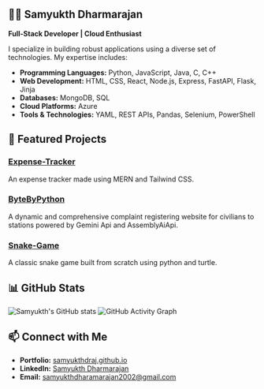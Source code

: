 ## 👨‍💻 Samyukth Dharmarajan

**Full-Stack Developer | Cloud Enthusiast**

I specialize in building robust applications using a diverse set of technologies. My expertise includes:

- **Programming Languages:** Python, JavaScript, Java, C, C++
- **Web Development:** HTML, CSS, React, Node.js, Express, FastAPI, Flask, Jinja
- **Databases:** MongoDB, SQL
- **Cloud Platforms:** Azure
- **Tools & Technologies:** YAML, REST APIs, Pandas, Selenium, PowerShell

## 🚀 Featured Projects

### [Expense-Tracker](https://github.com/samyukthdraj/Expense-Tracker)
An expense tracker made using MERN and Tailwind CSS. 

### [ByteByPython](https://github.com/samyukthdraj/ByteByPython)
A dynamic and comprehensive complaint registering website for civilians to stations powered by Gemini Api and AssemblyAiApi.

### [Snake-Game](https://github.com/samyukthdraj/Snake-Game)
A classic snake game built from scratch using python and turtle.

## 📊 GitHub Stats

![Samyukth's GitHub stats](https://github-readme-stats.vercel.app/api?username=samyukthdraj&show_icons=true&theme=default)
![GitHub Activity Graph](https://github-readme-activity-graph.vercel.app/graph?username=samyukthdraj&theme=tokyonight)


## 📫 Connect with Me

- **Portfolio:** [samyukthdraj.github.io](https://samyukthdraj.github.io)
- **LinkedIn:** [Samyukth Dharmarajan](https://www.linkedin.com/in/your-profile)
- **Email:** [samyukthdharamarajan2002@gmail.com](mailto:samyukthdharamarajan2002@gmail.com)
